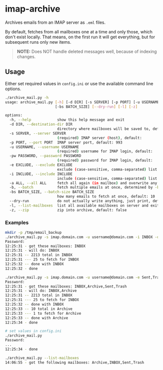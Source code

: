 # imap-archive

Archives emails from an IMAP server as `.eml` files.

By default, fetches from all mailboxes one at a time and only those, which don't exist locally.
That means, on the first run it will get everything, but for subsequent runs only new items.

> **NOTE:** Does NOT handle deleted messages well, because of indexing changes. 

## Usage

Either set required values in `config.ini` or use the available command line options.

```bash
./archive_mail.py -h
usage: archive_mail.py [-h] [-d DIR] [-s SERVER] [-p PORT] [-u USERNAME] [-pw PASSWORD] [-e EXCLUDE | -i INCLUDE] [-a ALL] [-b]
                       [-bs BATCH_SIZE] [--dry-run] [-l] [-z]

options:
  -h, --help            show this help message and exit
  -d DIR, --destination-dir DIR
                        directory where mailboxes will be saved to, default: '.'
  -s SERVER, --server SERVER
                        (required) IMAP server (host), default:
  -p PORT, --port PORT  IMAP server port, default: 993
  -u USERNAME, --username USERNAME
                        (required) username for IMAP login, default:
  -pw PASSWORD, --password PASSWORD
                        (required) password for IMAP login, default:
  -e EXCLUDE, --exclude EXCLUDE
                        exclude (case-sensitive, comma-separated) list of mailboxes, e.g. 'Trash,Junk', default:
  -i INCLUDE, --include INCLUDE
                        include (case-sensitive, comma-separated) list of mailboxes, e.g. 'INBOX,Archive', default: all
  -a ALL, --all ALL     fetch all again (in mailbox) and overwrite any existing files, default: false
  -b, --batch           fetch multiple emails at once, determined by -bs / --batch-size, default: true
  -bs BATCH_SIZE, --batch-size BATCH_SIZE
                        how many emails to fetch at once, default: 10
  --dry-run             do not actually write anything, just print, default: false
  -l, --list-mailboxes  list all available mailboxes on server and exit, default: false
  -z, --zip             zip into archive, default: false
```

### Examples

```bash
mkdir -p /tmp/email_backup
./archive_mail.py -s imap.domain.com -u username@domain.com -i INBOX -d /tmp/email_backup
Password: 
12:25:31 - got these mailboxes: INBOX
12:25:31 - will do: INBOX
12:25:31 -- 2213 total in INBOX
12:25:31 --- 25 to fetch for INBOX
12:25:32 -- done with INBOX
12:25:32 - done
```

```bash
./archive_mail.py -s imap.domain.com -u username@domain.com -e Sent,Trash
Password:
12:25:31 - got these mailboxes: INBOX,Archive,Sent,Trash
12:25:31 - will do: INBOX,Archive
12:25:31 -- 2213 total in INBOX
12:25:31 --- 25 to fetch for INBOX
12:25:32 -- done with INBOX
12:25:33 -- 10 total in Archive
12:25:33 --- 1 to fetch for Archive
12:25:33 -- done with Archive
12:25:34 - done
```

```bash
# set values in config.ini
./archive_mail.py
Password: 
...
12:25:34 - done
```

```bash
./archive_mail.py --list-mailboxes
14:06:55 - got the following mailboxes: Archive,INBOX,Sent,Trash
```